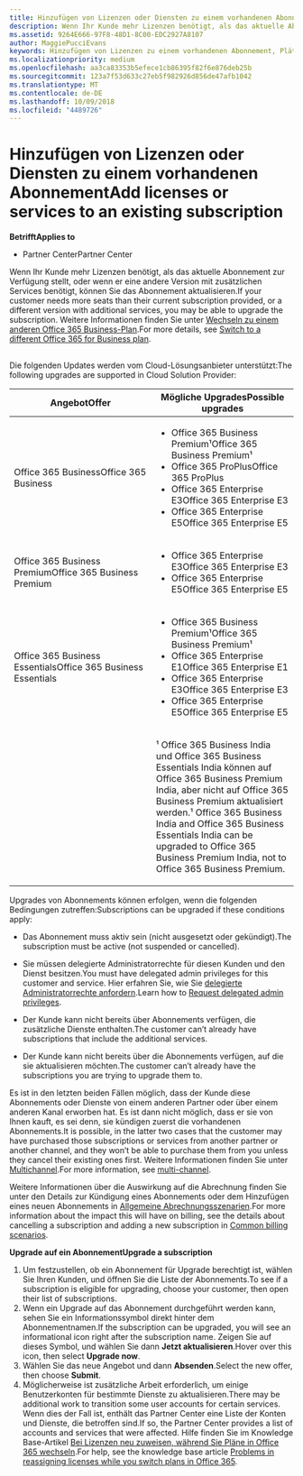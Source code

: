 ```yaml
---
title: Hinzufügen von Lizenzen oder Diensten zu einem vorhandenen Abonnement | Partner Center
description: Wenn Ihr Kunde mehr Lizenzen benötigt, als das aktuelle Abonnement zur Verfügung stellt, oder wenn er eine andere Version mit zusätzlichen Services benötigt, können Sie ein Upgrade für das Abonnement vornehmen.
ms.assetid: 9264E666-97F8-48D1-8C00-EDC2927A8107
author: MaggiePucciEvans
keywords: Hinzufügen von Lizenzen zu einem vorhandenen Abonnement, Plätze zu einem vorhandenen Abonnement hinzufügen, Abonnement andern, Ändern eines Abonnements, Weitere Lizenzen für einen Kunden erwerben
ms.localizationpriority: medium
ms.openlocfilehash: aa3ca83353b5efece1cb86395f82f6e876deb25b
ms.sourcegitcommit: 123a7f53d633c27eb5f982926d856de47afb1042
ms.translationtype: MT
ms.contentlocale: de-DE
ms.lasthandoff: 10/09/2018
ms.locfileid: "4489726"
---
```

# <a name="add-licenses-or-services-to-an-existing-subscription"></a><span data-ttu-id="1354d-104">Hinzufügen von Lizenzen oder Diensten zu einem vorhandenen Abonnement</span><span class="sxs-lookup"><span data-stu-id="1354d-104">Add licenses or services to an existing subscription</span></span>

**<span data-ttu-id="1354d-105">Betrifft</span><span class="sxs-lookup"><span data-stu-id="1354d-105">Applies to</span></span>**

-  <span data-ttu-id="1354d-106">Partner Center</span><span class="sxs-lookup"><span data-stu-id="1354d-106">Partner Center</span></span>

<span data-ttu-id="1354d-107">Wenn Ihr Kunde mehr Lizenzen benötigt, als das aktuelle Abonnement zur Verfügung stellt, oder wenn er eine andere Version mit zusätzlichen Services benötigt, können Sie das Abonnement aktualisieren.</span><span class="sxs-lookup"><span data-stu-id="1354d-107">If your customer needs more seats than their current subscription provided, or a different version with additional services, you may be able to upgrade the subscription.</span></span> <span data-ttu-id="1354d-108">Weitere Informationen finden Sie unter [Wechseln zu einem anderen Office 365 Business-Plan](http://go.microsoft.com/fwlink/p/?LinkId=723577).</span><span class="sxs-lookup"><span data-stu-id="1354d-108">For more details, see [Switch to a different Office 365 for Business plan](http://go.microsoft.com/fwlink/p/?LinkId=723577).</span></span>

## <a href="" id="upgradesubscription"></a>


<span data-ttu-id="1354d-109">Die folgenden Updates werden vom Cloud-Lösungsanbieter unterstützt:</span><span class="sxs-lookup"><span data-stu-id="1354d-109">The following upgrades are supported in Cloud Solution Provider:</span></span>

<table>
<colgroup>
<col width="50%" />
<col width="50%" />
</colgroup>
<thead>
<tr class="header">
<th><span data-ttu-id="1354d-110">Angebot</span><span class="sxs-lookup"><span data-stu-id="1354d-110">Offer</span></span></th>
<th><span data-ttu-id="1354d-111">Mögliche Upgrades</span><span class="sxs-lookup"><span data-stu-id="1354d-111">Possible upgrades</span></span></th>
</tr>
</thead>
<tbody>
<tr class="odd">
<td><span data-ttu-id="1354d-112">Office 365 Business</span><span class="sxs-lookup"><span data-stu-id="1354d-112">Office 365 Business</span></span></td>
<td><ul>
<li><span data-ttu-id="1354d-113">Office 365 Business Premium¹</span><span class="sxs-lookup"><span data-stu-id="1354d-113">Office 365 Business Premium¹</span></span></li>
<li><span data-ttu-id="1354d-114">Office 365 ProPlus</span><span class="sxs-lookup"><span data-stu-id="1354d-114">Office 365 ProPlus</span></span></li>
<li><span data-ttu-id="1354d-115">Office 365 Enterprise E3</span><span class="sxs-lookup"><span data-stu-id="1354d-115">Office 365 Enterprise E3</span></span></li>
<li><span data-ttu-id="1354d-116">Office 365 Enterprise E5</span><span class="sxs-lookup"><span data-stu-id="1354d-116">Office 365 Enterprise E5</span></span></li>
</ul></td>
</tr>
<tr class="even">
<td><span data-ttu-id="1354d-117">Office 365 Business Premium</span><span class="sxs-lookup"><span data-stu-id="1354d-117">Office 365 Business Premium</span></span></td>
<td><ul>
<li><span data-ttu-id="1354d-118">Office 365 Enterprise E3</span><span class="sxs-lookup"><span data-stu-id="1354d-118">Office 365 Enterprise E3</span></span></li>
<li><span data-ttu-id="1354d-119">Office 365 Enterprise E5</span><span class="sxs-lookup"><span data-stu-id="1354d-119">Office 365 Enterprise E5</span></span></li>
</ul></td>
</tr>
<tr class="odd">
<td><span data-ttu-id="1354d-120">Office 365 Business Essentials</span><span class="sxs-lookup"><span data-stu-id="1354d-120">Office 365 Business Essentials</span></span></td>
<td><ul>
<li><span data-ttu-id="1354d-121">Office 365 Business Premium¹</span><span class="sxs-lookup"><span data-stu-id="1354d-121">Office 365 Business Premium¹</span></span></li>
<li><span data-ttu-id="1354d-122">Office 365 Enterprise E1</span><span class="sxs-lookup"><span data-stu-id="1354d-122">Office 365 Enterprise E1</span></span></li>
<li><span data-ttu-id="1354d-123">Office 365 Enterprise E3</span><span class="sxs-lookup"><span data-stu-id="1354d-123">Office 365 Enterprise E3</span></span></li>
<li><span data-ttu-id="1354d-124">Office 365 Enterprise E5</span><span class="sxs-lookup"><span data-stu-id="1354d-124">Office 365 Enterprise E5</span></span></li>
</ul></td>
</tr>
<tr class="even">
<td></td>
<td><p><span data-ttu-id="1354d-125">¹ Office 365 Business India und Office 365 Business Essentials India können auf Office 365 Business Premium India, aber nicht auf Office 365 Business Premium aktualisiert werden.</span><span class="sxs-lookup"><span data-stu-id="1354d-125">¹ Office 365 Business India and Office 365 Business Essentials India can be upgraded to Office 365 Business Premium India, not to Office 365 Business Premium.</span></span></p></td>
</tr>
</tbody>
</table>

 

<span data-ttu-id="1354d-126">Upgrades von Abonnements können erfolgen, wenn die folgenden Bedingungen zutreffen:</span><span class="sxs-lookup"><span data-stu-id="1354d-126">Subscriptions can be upgraded if these conditions apply:</span></span>

-   <span data-ttu-id="1354d-127">Das Abonnement muss aktiv sein (nicht ausgesetzt oder gekündigt).</span><span class="sxs-lookup"><span data-stu-id="1354d-127">The subscription must be active (not suspended or cancelled).</span></span>

-   <span data-ttu-id="1354d-128">Sie müssen delegierte Administratorrechte für diesen Kunden und den Dienst besitzen.</span><span class="sxs-lookup"><span data-stu-id="1354d-128">You must have delegated admin privileges for this customer and service.</span></span> <span data-ttu-id="1354d-129">Hier erfahren Sie, wie Sie [delegierte Administratorrechte anfordern](request-a-relationship-with-a-customer.md).</span><span class="sxs-lookup"><span data-stu-id="1354d-129">Learn how to [Request delegated admin privileges](request-a-relationship-with-a-customer.md).</span></span>

-   <span data-ttu-id="1354d-130">Der Kunde kann nicht bereits über Abonnements verfügen, die zusätzliche Dienste enthalten.</span><span class="sxs-lookup"><span data-stu-id="1354d-130">The customer can’t already have subscriptions that include the additional services.</span></span>

-   <span data-ttu-id="1354d-131">Der Kunde kann nicht bereits über die Abonnements verfügen, auf die sie aktualisieren möchten.</span><span class="sxs-lookup"><span data-stu-id="1354d-131">The customer can’t already have the subscriptions you are trying to upgrade them to.</span></span>

<span data-ttu-id="1354d-132">Es ist in den letzten beiden Fällen möglich, dass der Kunde diese Abonnements oder Dienste von einem anderen Partner oder über einem anderen Kanal erworben hat. Es ist dann nicht möglich, dass er sie von Ihnen kauft, es sei denn, sie kündigen zuerst die vorhandenen Abonnements.</span><span class="sxs-lookup"><span data-stu-id="1354d-132">It is possible, in the latter two cases that the customer may have purchased those subscriptions or services from another partner or another channel, and they won’t be able to purchase them from you unless they cancel their existing ones first.</span></span> <span data-ttu-id="1354d-133">Weitere Informationen finden Sie unter [Multichannel](multichannel.md).</span><span class="sxs-lookup"><span data-stu-id="1354d-133">For more information, see [multi-channel](multichannel.md).</span></span>

<span data-ttu-id="1354d-134">Weitere Informationen über die Auswirkung auf die Abrechnung finden Sie unter den Details zur Kündigung eines Abonnements oder dem Hinzufügen eines neuen Abonnements in [Allgemeine Abrechnungsszenarien](common-billing-scenarios.md).</span><span class="sxs-lookup"><span data-stu-id="1354d-134">For more information about the impact this will have on billing, see the details about cancelling a subscription and adding a new subscription in [Common billing scenarios](common-billing-scenarios.md).</span></span>

**<span data-ttu-id="1354d-135">Upgrade auf ein Abonnement</span><span class="sxs-lookup"><span data-stu-id="1354d-135">Upgrade a subscription</span></span>**

1.  <span data-ttu-id="1354d-136">Um festzustellen, ob ein Abonnement für Upgrade berechtigt ist, wählen Sie Ihren Kunden, und öffnen Sie die Liste der Abonnements.</span><span class="sxs-lookup"><span data-stu-id="1354d-136">To see if a subscription is eligible for upgrading, choose your customer, then open their list of subscriptions.</span></span>
2.  <span data-ttu-id="1354d-137">Wenn ein Upgrade auf das Abonnement durchgeführt werden kann, sehen Sie ein Informationssymbol direkt hinter dem Abonnementnamen.</span><span class="sxs-lookup"><span data-stu-id="1354d-137">If the subscription can be upgraded, you will see an informational icon right after the subscription name.</span></span> <span data-ttu-id="1354d-138">Zeigen Sie auf dieses Symbol, und wählen Sie dann **Jetzt aktualisieren**.</span><span class="sxs-lookup"><span data-stu-id="1354d-138">Hover over this icon, then select **Upgrade now**.</span></span>
3.  <span data-ttu-id="1354d-139">Wählen Sie das neue Angebot und dann **Absenden**.</span><span class="sxs-lookup"><span data-stu-id="1354d-139">Select the new offer, then choose **Submit**.</span></span>
4.  <span data-ttu-id="1354d-140">Möglicherweise ist zusätzliche Arbeit erforderlich, um einige Benutzerkonten für bestimmte Dienste zu aktualisieren.</span><span class="sxs-lookup"><span data-stu-id="1354d-140">There may be additional work to transition some user accounts for certain services.</span></span> <span data-ttu-id="1354d-141">Wenn dies der Fall ist, enthält das Partner Center eine Liste der Konten und Dienste, die betroffen sind.</span><span class="sxs-lookup"><span data-stu-id="1354d-141">If so, the Partner Center provides a list of accounts and services that were affected.</span></span> <span data-ttu-id="1354d-142">Hilfe finden Sie im Knowledge Base-Artikel [Bei Lizenzen neu zuweisen, während Sie Pläne in Office 365 wechseln](http://go.microsoft.com/fwlink/p/?LinkId=723576).</span><span class="sxs-lookup"><span data-stu-id="1354d-142">For help, see the knowledge base article [Problems in reassigning licenses while you switch plans in Office 365](http://go.microsoft.com/fwlink/p/?LinkId=723576).</span></span>

 

 



